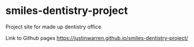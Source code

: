 # smiles-dentistry-project
Project site for made up dentistry office



Link to Github pages https://justinwarren.github.io/smiles-dentistry-project/
